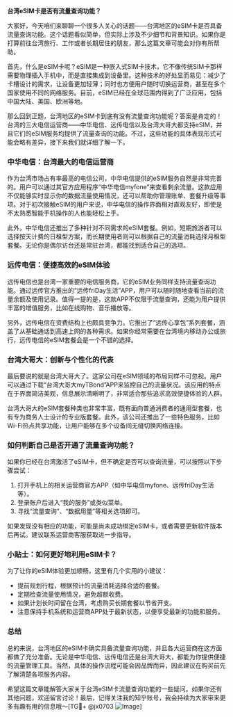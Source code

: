 **台湾eSIM卡是否有流量查询功能？**

大家好，今天咱们来聊聊一个很多人关心的话题——台湾地区的eSIM卡是否具备流量查询功能。这个话题看似简单，但实际上涉及不少细节和背景知识。如果你是打算前往台湾旅行、工作或者长期居住的朋友，那么这篇文章可能会对你有所帮助。

首先，什么是eSIM卡呢？eSIM是一种嵌入式SIM卡技术，它不像传统SIM卡那样需要物理插入手机中，而是直接集成到设备里。这种技术的好处显而易见：减少了卡槽设计的需求，让设备更加轻薄；同时也方便用户随时切换运营商，甚至在多个国家使用不同的网络服务。目前，eSIM已经在全球范围内得到了广泛应用，包括中国大陆、美国、欧洲等地。

那么回到正题，台湾地区的eSIM卡到底有没有流量查询功能呢？答案是肯定的！台湾的三大电信运营商——中华电信、远传电信以及台湾大哥大都支持eSIM，并且它们的eSIM服务均提供了流量查询的功能。不过，这些功能的具体表现形式可能会略有差异，接下来我们就详细了解一下。

### **中华电信：台湾最大的电信运营商**
作为台湾市场占有率最高的电信公司，中华电信提供的eSIM服务自然是非常完善的。用户可以通过其官方应用程序“中华电信myfone”来查看剩余流量。这款应用不仅能够实时显示你的数据流量使用情况，还可以帮助你管理账单、套餐升级等事项。对于初次接触eSIM的用户来说，中华电信的操作界面相对直观友好，即使是不太熟悉智能手机操作的人也能轻松上手。

此外，中华电信还推出了多种针对不同需求的eSIM套餐。例如，短期旅游者可以选择按天计费的日租型方案，而长期使用者则可以根据自己的流量消耗选择月租型套餐。无论你是偶尔访台还是常驻台湾，都能找到适合自己的选项。

### **远传电信：便捷高效的eSIM体验**
远传电信也是台湾一家重要的电信服务商，它的eSIM业务同样支持流量查询功能。通过远传官方推出的“远传friDay生活”APP，用户可以随时随地查看当前的流量余额及使用记录。值得一提的是，这款APP不仅限于流量查询，还能为用户提供丰富的增值服务，比如在线购物、音乐播放等。

另外，远传电信在资费结构上也颇具竞争力。它推出了“远传心享包”系列套餐，涵盖了从基础通话到高速上网的各种需求。如果你经常需要在台湾境内移动办公或旅行，远传电信的eSIM套餐会是一个不错的选择。

### **台湾大哥大：创新与个性化的代表**
最后要说的就是台湾大哥大了。这家公司在eSIM领域的布局同样不可忽视。用户可以通过下载“台湾大哥大myTBond”APP来监控自己的流量状况。该应用的特点在于界面简洁美观，信息展示清晰明了，非常适合那些追求高效便捷体验的人群。

台湾大哥大的eSIM套餐种类也非常丰富，既有面向普通消费者的通用型套餐，也有专为商务人士设计的专业版套餐。此外，该公司还推出了一些特色服务，比如Wi-Fi热点共享功能，让用户能够在多个设备间无缝切换网络连接。

### **如何判断自己是否开通了流量查询功能？**
如果你已经在台湾激活了eSIM卡，但不确定是否可以查询流量，可以按照以下步骤尝试：
1. 打开手机上的相关运营商官方APP（如中华电信myfone、远传friDay生活等）。
2. 登录账户后进入“我的服务”或类似菜单。
3. 寻找“流量查询”、“数据用量”等相关选项即可。

如果发现没有相应的功能，可能是尚未成功绑定eSIM卡，或者需要更新软件版本后再试。建议联系运营商客服获取进一步指导。

### **小贴士：如何更好地利用eSIM卡？**
为了让你的eSIM体验更加顺畅，这里有几个实用的小建议：
- 提前规划行程，根据预计的流量消耗选择合适的套餐。
- 定期检查流量使用情况，避免超额收费。
- 如果计划长时间留在台湾，考虑购买长期套餐以节省开支。
- 注意保持手机系统和运营商APP处于最新状态，以便享受最新的功能和服务。

### **总结**
总的来说，台湾地区的eSIM卡确实具备流量查询功能，并且各大运营商在这方面都做了充分准备。无论是中华电信、远传电信还是台湾大哥大，都能为你提供便捷的流量管理工具。当然，具体的操作流程可能会因品牌而异，因此建议在购买前先了解清楚各项服务内容。

希望这篇文章能解答大家关于台湾eSIM卡流量查询功能的一些疑问。如果你还有其他问题，欢迎留言讨论！最后，记得关注我的知乎账号，我会持续为大家带来更多有趣有用的信息哦～[TG💪+ @jx0703 ![Image](https://github.com/user-attachments/assets/dbca1d08-cadb-493c-b0ec-ad6f7a83f270)]